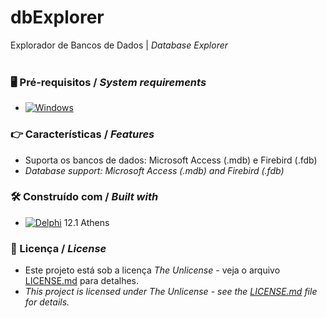 # dbExplorer


Explorador de Bancos de Dados | *Database Explorer*
<br/>
<br/>
### 🖥️ Pré-requisitos / *System requirements*
*  [![Windows](https://img.shields.io/badge/Windows-0078D6?style=for-the-badge&logo=windows&logoColor=white)](https://www.microsoft.com/windows/)


### 👉 Características / *Features*
* Suporta os bancos de dados: Microsoft Access (.mdb) e Firebird (.fdb)
* *Database support: Microsoft Access (.mdb) and Firebird (.fdb)*


### 🛠️ Construído com / *Built with*
* [![Delphi](https://img.shields.io/badge/-Delphi-E62431?logo=delphi&logoColor=white&style=plastic)](https://www.embarcadero.com/products/delphi) 12.1 Athens


### 📄 Licença / *License*
* Este projeto está sob a licença *The Unlicense* - veja o arquivo [LICENSE.md](https://github.com/laertemjr/dbExplorer/blob/main/LICENSE.md) para detalhes.
* *This project is licensed under *The Unlicense* - see the [LICENSE.md](https://github.com/laertemjr/dbExplorer/blob/main/LICENSE.md) file for details.*
 
